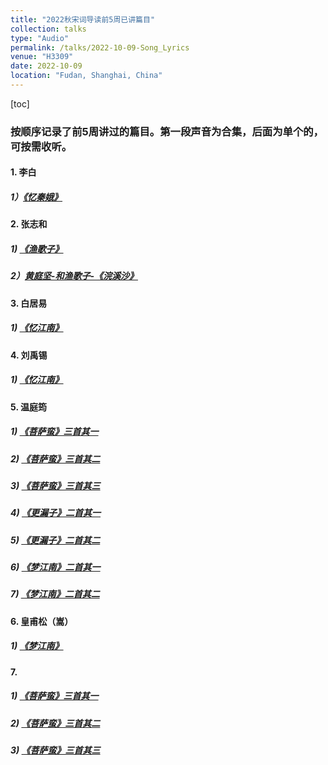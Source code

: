 ```yaml
---
title: "2022秋宋词导读前5周已讲篇目"
collection: talks
type: "Audio"
permalink: /talks/2022-10-09-Song_Lyrics
venue: "H3309"
date: 2022-10-09
location: "Fudan, Shanghai, China"
---
```


[toc]

### 按顺序记录了前5周讲过的篇目。第一段声音为合集，后面为单个的，可按需收听。

#### 1. 李白
##### 1）[《忆秦娥》](https://leeedwina430.github.io/files/test.wav)


#### 2. 张志和
##### 1) [《渔歌子》](https://leeedwina430.github.io/files/张志和-渔歌子.mp3)
##### 2）[黄庭坚-和渔歌子-《浣溪沙》](https://leeedwina430.github.io/files/（附渔歌子）浣溪沙-黄庭坚.mp3)


#### 3. 白居易
##### 1) [《忆江南》](https://leeedwina430.github.io/files/白居易-忆江南.mp3)


#### 4. 刘禹锡
##### 1) [《忆江南》](https://leeedwina430.github.io/files/刘禹锡-忆江南.mp3)


#### 5. 温庭筠
##### 1) [《菩萨蛮》三首其一](https://leeedwina430.github.io/files/温庭筠-菩萨蛮三首-其一.mp3)
##### 2) [《菩萨蛮》三首其二](https://leeedwina430.github.io/files/温庭筠-菩萨蛮三首-其二.mp3)
##### 3) [《菩萨蛮》三首其三](https://leeedwina430.github.io/files/温庭筠-菩萨蛮三首-其三.mp3)

##### 4) [《更漏子》二首其一](https://leeedwina430.github.io/files/温庭筠-更漏子二首-其一.mp3)
##### 5) [《更漏子》二首其二](https://leeedwina430.github.io/files/温庭筠-更漏子二首-其二.mp3)

##### 6) [《梦江南》二首其一](https://leeedwina430.github.io/files/温庭筠-梦江南二首-其一.mp3)
##### 7) [《梦江南》二首其二](https://leeedwina430.github.io/files/温庭筠-梦江南二首-其二.mp3)


#### 6. 皇甫松（嵩）
##### 1) [《梦江南》](https://leeedwina430.github.io/files/皇甫嵩-梦江南.mp3)


#### 7. 
##### 1) [《菩萨蛮》三首其一](https://leeedwina430.github.io/files/温庭筠-菩萨蛮三首-其一.mp3)
##### 2) [《菩萨蛮》三首其二](https://leeedwina430.github.io/files/温庭筠-菩萨蛮三首-其二.mp3)
##### 3) [《菩萨蛮》三首其三](https://leeedwina430.github.io/files/温庭筠-菩萨蛮三首-其三.mp3)



